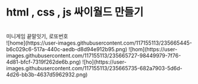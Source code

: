 # html , css , js 싸이월드 만들기
<br>
미니게임 끝말잇기, 로또번호 
<br>
![home](https://user-images.githubusercontent.com/117155113/235665445-b6c029c6-517a-440c-aedb-d8d94e912b95.png)
![hom](https://user-images.githubusercontent.com/117155113/235665727-98449979-7f76-4d81-bfcf-7319f262de6b.png)
![ho](https://user-images.githubusercontent.com/117155113/235665735-682a7903-5d6d-4d26-bb3b-4637d5962932.png)
